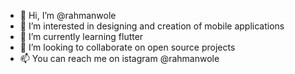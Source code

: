 - 👋 Hi, I’m @rahmanwole
- 👀 I’m interested in designing and creation of mobile applications
- 🌱 I’m currently learning flutter 
- 💞️ I’m looking to collaborate on open source projects
- 📫 You can reach me on istagram @rahmanwole

<!---
rahmanwole/rahmanwole is a ✨ special ✨ repository because its `README.md` (this file) appears on your GitHub profile.
You can click the Preview link to take a look at your changes.
--->
